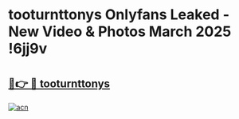# tooturnttonys Onlyfans Leaked - New Video & Photos March 2025 !6jj9v

# <h2><a href="https://2tbbz1.iuczelnia.edu.pl?title=tooturnttonys&ref=6jj9v">🔗👉 🔴 tooturnttonys</a></h2>

[![acn](https://github.com/user-attachments/assets/0f9c940e-d8b0-45ae-aac7-cd30a18b3e1c)](https://2tbbz1.iuczelnia.edu.pl?title=tooturnttonys&ref=6jj9v)

